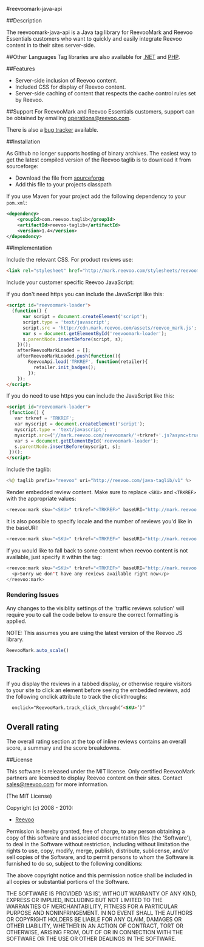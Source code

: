 #reevoomark-java-api

##Description

The reevoomark-java-api is a Java tag library for ReevooMark and Reevoo Essentials customers who want to quickly and easily integrate Reevoo content in to their sites server-side.

##Other Languages
Tag libraries are also available for [.NET](https://github.com/reevoo/reevoomark-dotnet-api) and [PHP](https://github.com/reevoo/reevoomark-php-api).

##Features

* Server-side inclusion of Reevoo content.
* Included CSS for display of Reevoo content.
* Server-side caching of content that respects the cache control rules set by Reevoo.

##Support
For ReevooMark and Reevoo Essentials customers, support can be obtained by emailing <operations@reevoo.com>.

There is also a [bug tracker](http://github.com/reevoo/reevoomark-java-api/issues) available.

##Installation

As Github no longer supports hosting of binary archives. The easiest way to get the latest compiled version of the Reevoo taglib is to download it from sourceforge:

* Download the file from [sourceforge](https://sourceforge.net/projects/reevoomarkjavaapi/files/)
* Add this file to your projects classpath


If you use Maven for your project add the following dependency to your `pom.xml`:

``` xml
<dependency>
    <groupId>com.reevoo.taglib</groupId>
    <artifactId>reevoo-taglib</artifactId>
    <version>1.4</version>
</dependency>
```

##Implementation

Include the relevant CSS. For product reviews use:

``` html
<link rel="stylesheet" href="http://mark.reevoo.com/stylesheets/reevoomark/embedded_reviews.css" type="text/css" />
```

Include your customer specific Reevoo JavaScript:

If you don't need https you can include the JavaScript like this:

``` html
<script id="reevoomark-loader">
  (function() {
      var script = document.createElement('script');
      script.type = 'text/javascript';
      script.src = 'http://cdn.mark.reevoo.com/assets/reevoo_mark.js';
      var s = document.getElementById('reevoomark-loader');
      s.parentNode.insertBefore(script, s);
    })();
    afterReevooMarkLoaded = [];
    afterReevooMarkLoaded.push(function(){
        ReevooApi.load('TRKREF', function(retailer){
          retailer.init_badges();
        });
    });
</script>
```

If you do need to use https you can include the JavaScript like this:

``` html
<script id="reevoomark-loader">
 (function() {
   var trkref = 'TRKREF';
   var myscript = document.createElement('script');
   myscript.type = 'text/javascript';
   myscript.src=('//mark.reevoo.com/reevoomark/'+trkref+'.js?async=true');
   var s = document.getElementById('reevoomark-loader');
   s.parentNode.insertBefore(myscript, s);
 })();
</script>
```

Include the taglib:

``` java
<%@ taglib prefix="reevoo" uri="http://reevoo.com/java-taglib/v1" %>
```

Render embedded review content. Make sure to replace `<SKU>` and `<TRKREF>` with the appropriate values:

``` java
<reevoo:mark sku="<SKU>" trkref="<TRKREF>" baseURI="http://mark.reevoo.com/reevoomark/embeddable_reviews.html" />
```

It is also possible to specify locale and the number of reviews you'd like in the baseURI:

``` java
<reevoo:mark sku="<SKU>" trkref="<TRKREF>" baseURI="http://mark.reevoo.com/reevoomark/fr-FR/10/embeddable_reviews.html" />
```

If you would like to fall back to some content when reevoo content is not
available, just specify it within the tag:

``` java
<reevoo:mark sku="<SKU>" trkref="<TRKREF>" baseURI="http://mark.reevoo.com/reevoomark/fr-FR/10/embeddable_reviews.html">
  <p>Sorry we don't have any reviews available right now</p>
</reevoo:mark>
```

### Rendering Issues

Any changes to the visiblity settings of the 'traffic reviews solution' will require you to call the code below to ensure the correct formatting is applied.

NOTE: This assumes you are using the latest version of the Reevoo JS library.

``` javascript
ReevooMark.auto_scale()
```

## Tracking

If you display the reviews in a tabbed display, or otherwise require visitors to your site to click an element before seeing the embedded reviews, add the following onclick attribute to track the clickthroughs:

``` html
  onclick="ReevooMark.track_click_through(‘<SKU>’)”
```

## Overall rating

The overall rating section at the top of inline reviews contains an overall score, a summary and the score breakdowns.

##License

This software is released under the MIT license.  Only certified ReevooMark partners
are licensed to display Reevoo content on their sites.  Contact <sales@reevoo.com> for
more information.

(The MIT License)

Copyright (c) 2008 - 2010:

* [Reevoo](http://www.reevoo.com)

Permission is hereby granted, free of charge, to any person obtaining
a copy of this software and associated documentation files (the
'Software'), to deal in the Software without restriction, including
without limitation the rights to use, copy, modify, merge, publish,
distribute, sublicense, and/or sell copies of the Software, and to
permit persons to whom the Software is furnished to do so, subject to
the following conditions:

The above copyright notice and this permission notice shall be
included in all copies or substantial portions of the Software.

THE SOFTWARE IS PROVIDED 'AS IS', WITHOUT WARRANTY OF ANY KIND,
EXPRESS OR IMPLIED, INCLUDING BUT NOT LIMITED TO THE WARRANTIES OF
MERCHANTABILITY, FITNESS FOR A PARTICULAR PURPOSE AND NONINFRINGEMENT.
IN NO EVENT SHALL THE AUTHORS OR COPYRIGHT HOLDERS BE LIABLE FOR ANY
CLAIM, DAMAGES OR OTHER LIABILITY, WHETHER IN AN ACTION OF CONTRACT,
TORT OR OTHERWISE, ARISING FROM, OUT OF OR IN CONNECTION WITH THE
SOFTWARE OR THE USE OR OTHER DEALINGS IN THE SOFTWARE.
